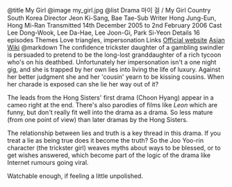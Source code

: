 @title		My Girl
@image		my_girl.jpg
@list
Drama		&#47560;&#51060; &#44152; / My Girl
Country		South Korea
Director		Jeon Ki-Sang, Bae Tae-Sub
Writer		Hong Jung-Eun, Hong Mi-Ran
Transmitted		14th December 2005 to 2nd February 2006
Cast		Lee Dong-Wook, Lee Da-Hae, Lee Joon-Gi, Park Si-Yeon
Details		16 episodes
Themes		Love triangles, impersonation
Links		[Official website](http://allvod.sbs.co.kr/allvod/vodProgramDetail.do?pgmId=00000322657) [Asian Wiki](http://asianwiki.com/My_Girl_(Korean_Drama))
@markdown
The confidence trickster daughter of a gambling swindler is persuaded
to pretend to be the long-lost granddaughter of a rich tycoon who's on
his deathbed. Unfortunately her impersonation isn't a one night gig,
and she is trapped by her own lies into living the life of luxury.
Against her better judgment she and her 'cousin' yearn to be kissing
cousins. When her charade is exposed can she lie her way out of it?

The leads from the Hong Sisters' first drama (Choon Hyang) appear in
a cameo right at the end.  There's also parodies of films like *Leon*
which are funny, but don't really fit well into the drama as a drama.
So less mature (from one point of view) than later dramas by the Hong
Sisters.

The relationship between lies and truth is a key thread in this
drama. If you treat a lie as being true does it become the truth?
So the Joo Yoo-rin character (the trickster girl) weaves myths
about ways to be blessed, or to get wishes answered, which become
part of the logic of the drama like Internet rumours going viral.

Watchable enough, if feeling a little unpolished.
